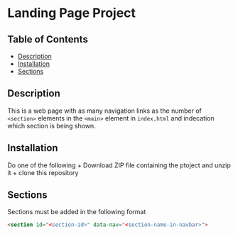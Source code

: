 # Landing Page Project

## Table of Contents

* [Description](#description)
* [Installation](#installation)
* [Sections](#Sections)

## Description

This is a web page with as many navigation links as the number of `<section>` elements in the `<main>` element in `index.html` and indecation which section is being shown.

## Installation
Do one of the following
    + Download ZIP file containing the ptoject and unzip it
    + clone this repository

## Sections
Sections must be added in the following format

```html
<section id="<section-id>" data-nav="<section-name-in-navbar>">
```
